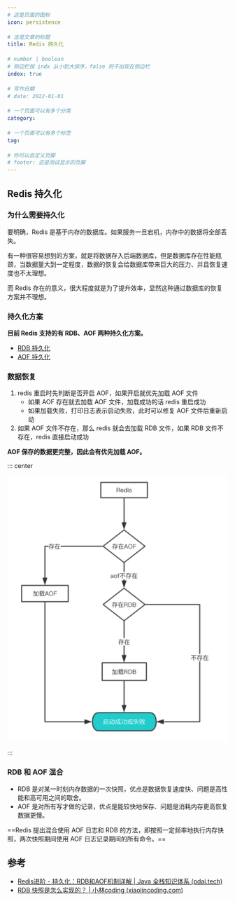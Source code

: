 ```yaml
---
# 这是页面的图标
icon: persistence

# 这是文章的标题
title: Redis 持久化

# number | boolean
# 侧边栏按 indx 从小到大排序，false 则不出现在侧边栏
index: true

# 写作日期
# date: 2022-01-01

# 一个页面可以有多个分类
category: 

# 一个页面可以有多个标签
tag: 

# 你可以自定义页脚
# footer: 这是测试显示的页脚
---
```




## Redis 持久化



### 为什么需要持久化

要明确，Redis 是基于内存的数据库。如果服务一旦宕机，内存中的数据将全部丢失。

有一种很容易想到的方案，就是将数据存入后端数据库，但是数据库存在性能瓶颈，当数据量大到一定程度，数据的恢复会给数据库带来巨大的压力、并且恢复速度也不太理想。

而 Redis 存在的意义，很大程度就是为了提升效率，显然这种通过数据库的恢复方案并不理想。



### 持久化方案

**目前 Redis 支持的有 RDB、AOF 两种持久化方案。**

- [RDB 持久化](rdb)
- [AOF 持久化](aof)



### 数据恢复

1. redis 重启时先判断是否开启 AOF，如果开启就优先加载 AOF 文件
   - 如果 AOF 存在就去加载 AOF 文件，加载成功的话 redis 重启成功
   - 如果加载失败，打印日志表示启动失败，此时可以修复 AOF 文件后重新启动
2. 如果 AOF 文件不存在，那么 redis 就会去加载 RDB 文件，如果 RDB 文件不存在，redis 直接启动成功



**AOF 保存的数据更完整，因此会有优先加载 AOF。**



::: center

![image-20220516162816536](./img/image-20220516162816536.png)

:::



### RDB 和 AOF 混合

- RDB 是对某一时刻内存数据的一次快照，优点是数据恢复速度快、问题是高性能和高可用之间的取舍。
- AOF 是对所有写才做的记录，优点是能较快地保存、问题是消耗内存更高恢复数据更慢。



==Redis 提出混合使用 AOF 日志和 RDB 的方法，即按照一定频率地执行内存快照，两次快照期间使用 AOF 日志记录期间的所有命令。==



## 参考

- [Redis进阶 - 持久化：RDB和AOF机制详解 | Java 全栈知识体系 (pdai.tech)](https://pdai.tech/md/db/nosql-redis/db-redis-x-rdb-aof.html)
- [RDB 快照是怎么实现的？ | 小林coding (xiaolincoding.com)](https://xiaolincoding.com/redis/storage/rdb.html#rdb-和-aof-合体)

